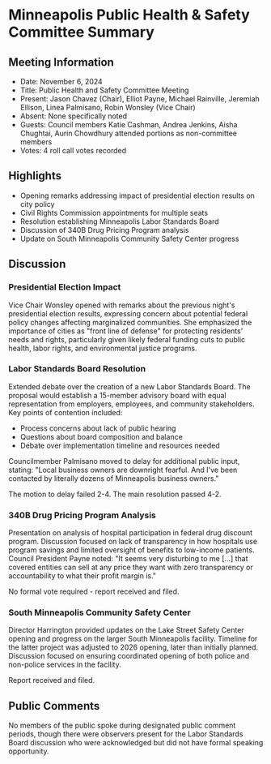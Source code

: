 # Minneapolis Public Health & Safety Committee Summary

## Meeting Information
- Date: November 6, 2024
- Title: Public Health and Safety Committee Meeting
- Present: Jason Chavez (Chair), Elliot Payne, Michael Rainville, Jeremiah Ellison, Linea Palmisano, Robin Wonsley (Vice Chair)
- Absent: None specifically noted
- Guests: Council members Katie Cashman, Andrea Jenkins, Aisha Chughtai, Aurin Chowdhury attended portions as non-committee members
- Votes: 4 roll call votes recorded

## Highlights
- Opening remarks addressing impact of presidential election results on city policy
- Civil Rights Commission appointments for multiple seats
- Resolution establishing Minneapolis Labor Standards Board 
- Discussion of 340B Drug Pricing Program analysis
- Update on South Minneapolis Community Safety Center progress

## Discussion

### Presidential Election Impact
Vice Chair Wonsley opened with remarks about the previous night's presidential election results, expressing concern about potential federal policy changes affecting marginalized communities. She emphasized the importance of cities as "front line of defense" for protecting residents' needs and rights, particularly given likely federal funding cuts to public health, labor rights, and environmental justice programs.

### Labor Standards Board Resolution
Extended debate over the creation of a new Labor Standards Board. The proposal would establish a 15-member advisory board with equal representation from employers, employees, and community stakeholders. Key points of contention included:

- Process concerns about lack of public hearing
- Questions about board composition and balance
- Debate over implementation timeline and resources needed

Councilmember Palmisano moved to delay for additional public input, stating: "Local business owners are downright fearful. And I've been contacted by literally dozens of Minneapolis business owners."

The motion to delay failed 2-4. The main resolution passed 4-2.

### 340B Drug Pricing Program Analysis
Presentation on analysis of hospital participation in federal drug discount program. Discussion focused on lack of transparency in how hospitals use program savings and limited oversight of benefits to low-income patients. Council President Payne noted: "It seems very disturbing to me [...] that covered entities can sell at any price they want with zero transparency or accountability to what their profit margin is."

No formal vote required - report received and filed.

### South Minneapolis Community Safety Center
Director Harrington provided updates on the Lake Street Safety Center opening and progress on the larger South Minneapolis facility. Timeline for the latter project was adjusted to 2026 opening, later than initially planned. Discussion focused on ensuring coordinated opening of both police and non-police services in the facility.

Report received and filed.

## Public Comments
No members of the public spoke during designated public comment periods, though there were observers present for the Labor Standards Board discussion who were acknowledged but did not have formal speaking opportunity.
